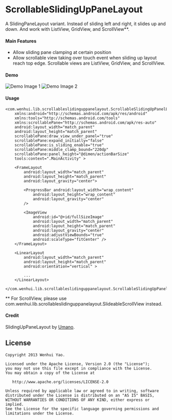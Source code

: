 ScrollableSlidingUpPaneLayout
=========

A SlidingPaneLayout variant. Instead of sliding left and right, it slides up and down. And work with ListView, GridView, and ScrollView**.



#### Main Features

* Allow sliding pane clamping at certain position
* Allow scrollable view taking over touch event when sliding up layout reach top edge. Scrollable views are ListView, GridView, and ScrollView.


#### Demo

![Demo Image 1](https://dl.dropboxusercontent.com/u/24027452/Screenshot_2013-10-20-20-55-51.png)  ![Demo Image 2](https://dl.dropboxusercontent.com/u/24027452/Screenshot_2013-10-20-20-56-01.png)

#### Usage

	<com.wenhui.lib.scrollableslidinguppanelayout.ScrollableSlidingUpPanelLayout
		xmlns:android="http://schemas.android.com/apk/res/android"
    	xmlns:tools="http://schemas.android.com/tools"
    	xmlns:scrollablePane="http://schemas.android.com/apk/res-auto"
    	android:layout_width="match_parent"
    	android:layout_height="match_parent"
    	scrollablePane:draw_view_under_panel="true"
    	scrollablePane:expand_initially="false"
    	scrollablePane:is_sliding_enable="true"
    	scrollablePane:middle_clamp_bound="220dp"
    	scrollablePane:panel_height="@dimen/actionBarSize"
    	tools:context=".MainActivity" >

    	<FrameLayout
        	android:layout_width="match_parent"
        	android:layout_height="match_parent"
        	android:layout_gravity="center">

        	<ProgressBar android:layout_width="wrap_content"
            	android:layout_height="wrap_content"
            	android:layout_gravity="center"
            />
        
        	<ImageView
            	android:id="@+id/fullSizeImage"
            	android:layout_width="match_parent"
            	android:layout_height="match_parent"
            	android:layout_gravity="center"
            	android:adjustViewBounds="true"
            	android:scaleType="fitCenter" />
    	</FrameLayout>

    	<LinearLayout
        	android:layout_width="match_parent"
        	android:layout_height="match_parent"
        	android:orientation="vertical" >

  			...
    	</LinearLayout>

	</com.wenhui.lib.scrollableslidinguppanelayout.ScrollableSlidingUpPanelLayout>
	

** For ScrollView, please use com.wenhui.lib.scrollableslidinguppanelayout.SlideableScrollView instead.

#### Credit

SlidingUpPaneLayout by [Umano](https://github.com/umano/AndroidSlidingUpPanel).

License
--------

    Copyright 2013 Wenhui Yao.

    Licensed under the Apache License, Version 2.0 (the "License");
    you may not use this file except in compliance with the License.
    You may obtain a copy of the License at

       http://www.apache.org/licenses/LICENSE-2.0

    Unless required by applicable law or agreed to in writing, software
    distributed under the License is distributed on an "AS IS" BASIS,
    WITHOUT WARRANTIES OR CONDITIONS OF ANY KIND, either express or implied.
    See the License for the specific language governing permissions and
    limitations under the License.
